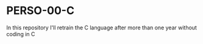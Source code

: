 # PERSO-00-C
In this repository I'll retrain the C language after more than one year without coding in C
